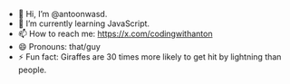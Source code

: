 - 👋 Hi, I’m @antoonwasd.
- 🌱 I’m currently learning JavaScript.
- 📫 How to reach me: https://x.com/codingwithanton
- 😄 Pronouns: that/guy
- ⚡ Fun fact: Giraffes are 30 times more likely to get hit by lightning than people.

<!---
antoonwasd/antoonwasd is a ✨ special ✨ repository because its `README.md` (this file) appears on your GitHub profile.
You can click the Preview link to take a look at your changes.
--->
